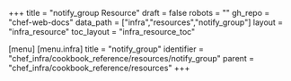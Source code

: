 +++
title = "notify_group Resource"
draft = false
robots = ""
gh_repo = "chef-web-docs"
data_path = ["infra","resources","notify_group"]
layout = "infra_resource"
toc_layout = "infra_resource_toc"

[menu]
  [menu.infra]
    title = "notify_group"
    identifier = "chef_infra/cookbook_reference/resources/notify_group"
    parent = "chef_infra/cookbook_reference/resources"
+++

<!-- The contents of this page are automatically generated from the notify_group.yaml file in the data directory. -->
<!-- To suggest a change, edit the https://github.com/chef/chef/blob/master/lib/chef/resource/notify_group.rb file
      and submit a pull request to the https://github.com/chef/chef repository. -->
